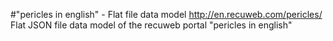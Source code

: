 #"pericles in english" - Flat file data model
http://en.recuweb.com/pericles/
Flat JSON file data model of the recuweb portal "pericles in english"
